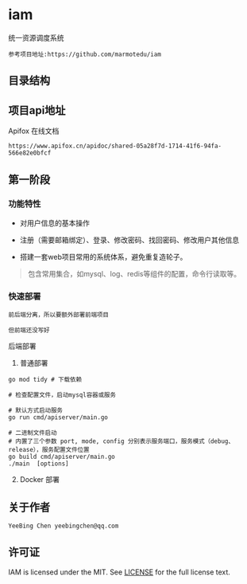 # iam
统一资源调度系统

`参考项目地址:https://github.com/marmotedu/iam` 

## 目录结构

## 项目api地址
Apifox 在线文档

`https://www.apifox.cn/apidoc/shared-05a28f7d-1714-41f6-94fa-566e82e0bfcf`

## 第一阶段
### 功能特性
- 对用户信息的基本操作
- 注册（需要邮箱绑定）、登录、修改密码、找回密码、修改用户其他信息

- 搭建一套web项目常用的系统体系，避免重复造轮子。
> 包含常用集合，如mysql、log、redis等组件的配置，命令行读取等。


### 快速部署
`前后端分离，所以要额外部署前端项目` 

`但前端还没写好`

后端部署
1. 普通部署

```shell
go mod tidy # 下载依赖

# 检查配置文件，启动mysql容器或服务

# 默认方式启动服务
go run cmd/apiserver/main.go 

# 二进制文件启动
# 内置了三个参数 port, mode, config 分别表示服务端口，服务模式（debug、release），服务配置文件位置
go build cmd/apiserver/main.go
./main  [options]

```

2. Docker 部署


## 关于作者
    YeeBing Chen yeebingchen@qq.com
## 许可证
IAM is licensed under the MIT. See [LICENSE](LICENSE) for the full license text.